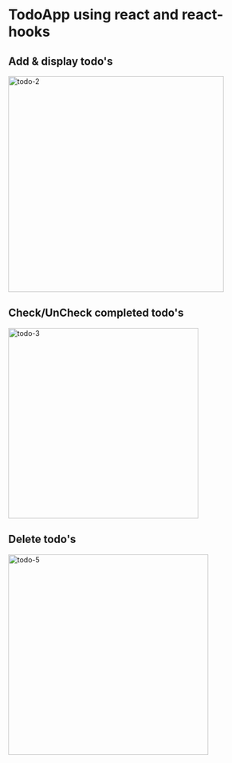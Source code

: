 # TodoApp using react and react-hooks
<h2>Add & display todo's </h2>
<img width="432" alt="todo-2" src="https://user-images.githubusercontent.com/103495547/180761712-1f5cba98-8a26-4163-8ba3-6e39e1b3a9cf.PNG">
<h2>Check/UnCheck completed todo's</h2>
<img width="381" alt="todo-3" src="https://user-images.githubusercontent.com/103495547/180761697-146e0f84-a25e-4b9f-8697-ce22180f4aad.PNG">
<h2>Delete todo's</h2>
<img width="401" alt="todo-5" src="https://user-images.githubusercontent.com/103495547/180761708-c727a8e5-1e77-457e-a777-54bf030c14bf.PNG">
